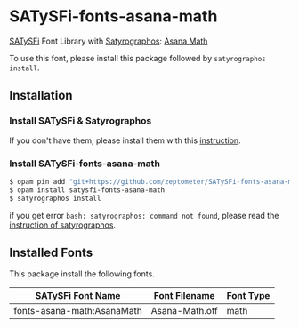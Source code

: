 # SATySFi-fonts-asana-math
[SATySFi](https://github.com/gfngfn/SATySFi) Font Library with [Satyrographos](https://github.com/na4zagin3/satyrographos): [Asana Math](https://www.ctan.org/tex-archive/fonts/Asana-Math/)

To use this font, please install this package followed by `satyrographos install`.

## Installation
### Install SATySFi & Satyrographos
If you don't have them, please install them with this [instruction](https://github.com/na4zagin3/satyrographos).

### Install SATySFi-fonts-asana-math
```sh
$ opam pin add "git+https://github.com/zeptometer/SATySFi-fonts-asana-math.git"
$ opam install satysfi-fonts-asana-math
$ satyrographos install
```

if you get error `bash: satyrographos: command not found`, please read the [instruction of satyrographos](https://github.com/na4zagin3/satyrographos).

## Installed Fonts
This package install the following fonts.

| SATySFi Font Name | Font Filename | Font Type |
|-------------------|---------------|-----------|
| fonts-asana-math:AsanaMath | Asana-Math.otf | math |

